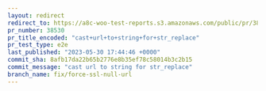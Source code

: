 ```yaml
---
layout: redirect
redirect_to: https://a8c-woo-test-reports.s3.amazonaws.com/public/pr/38530/e2e/index.html
pr_number: 38530
pr_title_encoded: "cast+url+to+string+for+str_replace"
pr_test_type: e2e
last_published: "2023-05-30 17:44:46 +0000"
commit_sha: 8afb17da22b65b2776e8b35ef78c58014b3c2b15
commit_message: "cast url to string for str_replace"
branch_name: fix/force-ssl-null-url
---
```

